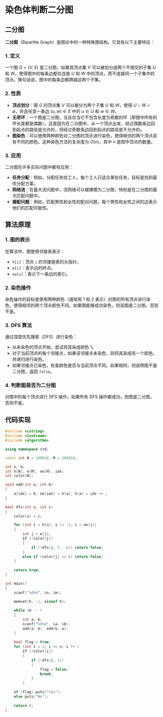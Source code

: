 # 染色体判断二分图

## 二分图

**二分图**（Bipartite Graph）是图论中的一种特殊图结构。它具有以下主要特征：

### 1. **定义**

一个图 $G = (V, E)$ 是二分图，如果其顶点集 $V$ 可以被划分成两个不相交的子集 $U$ 和 $W$，使得图中的每条边都仅连接 $U$ 和 $W$ 中的顶点，而不连接同一个子集中的顶点。换句话说，图中的每条边都跨越这两个子集。

### 2. **性质**

- **顶点划分**：图 $G$ 的顶点集 $V$ 可以被分为两个子集 $U$ 和 $W$，使得 $U \cap W = \emptyset$，并且任意一条边 $(u, w) \in E$ 中的 $u \in U$ 和 $w \in W$。
- **无奇环**：一个图是二分图，当且仅当它不包含长度为奇数的环（即图中所有的环长度都是偶数）。这是因为在二分图中，从一个顶点出发，经过偶数条边回到起点的路径是允许的，但经过奇数条边回到起点的路径是不允许的。
- **图染色**：可以使用两种颜色对二分图的顶点进行染色，使得相邻的两个顶点具有不同的颜色。这种染色方法的复杂度为 $O(n)$，其中 $n$ 是图中顶点的数量。

### 3. **应用**

二分图在许多实际问题中都有应用：

- **任务分配**：例如，分配任务给工人，每个工人只适合某些任务，目标是找到最优分配方案。
- **网络流**：在最大流问题中，流网络可以被建模为二分图，特别是在二分图的最大匹配问题中。
- **婚配问题**：例如，匹配男性和女性的配对问题，每个男性和女性之间的边表示他们的匹配可能性。

## 算法原理

### 1. **图的表示**

在算法中，图使用邻接表表示：
- `h[i]`：顶点 `i` 的邻接链表的头指针。
- `e[i]`：表示边的终点。
- `ne[i]`：表示下一条边的索引。

### 2. **染色操作**

染色操作的目标是使用两种颜色（通常用 1 和 2 表示）对图的所有顶点进行染色，使得相邻的两个顶点颜色不同。如果图能够成功染色，则该图是二分图，否则不是。

### 3. **DFS 算法**

通过深度优先搜索（DFS）进行染色：
- 从未染色的顶点开始，尝试将其染成颜色 1。
- 对于当前顶点的每个邻接点，如果该邻接点未染色，则将其染成另一个颜色，并递归进行染色。
- 如果邻接点已染色，检查颜色是否与当前顶点不同。如果相同，则说明图不是二分图，返回 `false`。

### 4. **判断图是否为二分图**

对图中的每个顶点进行 DFS 操作，如果所有 DFS 操作都成功，则图是二分图，否则不是。

## 代码实现

```c++
#include <cstring>
#include <iostream>
#include <algorithm>

using namespace std;

const int N = 100010, M = 200010;

int n, m;
int h[N], e[M], ne[M], idx;
int color[N];

void add(int a, int b)
{
    e[idx] = b, ne[idx] = h[a], h[a] = idx ++ ;
}

bool dfs(int u, int c)
{
    color[u] = c;

    for (int i = h[u]; i != -1; i = ne[i])
    {
        int j = e[i];
        if (!color[j])
        {
            if (!dfs(j, 3 - c)) return false;
        }
        else if (color[j] == c) return false;
    }
    
    return true;
}

int main()
{
    scanf("%d%d", &n, &m);

    memset(h, -1, sizeof h);
    
    while (m -- )
    {
        int a, b;
        scanf("%d%d", &a, &b);
        add(a, b), add(b, a);
    }
    
    bool flag = true;
    for (int i = 1; i <= n; i ++ )
        if (!color[i])
        {
            if (!dfs(i, 1))
            {
                flag = false;
                break;
            }
        }
    
    if (flag) puts("Yes");
    else puts("No");
    
    return 0;
}
```